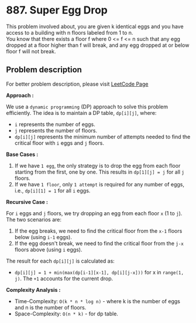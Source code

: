 # 887. Super Egg Drop

This problem involved about, you are given k identical eggs and you have access to a building with n floors labeled from 1 to n.<br/>
You know that there exists a floor f where 0 <= f <= n such that any egg dropped at a floor higher than f will break, and any egg dropped at or below floor f will not break.

## Problem description

For better problem description, please visit [LeetCode Page](https://leetcode.com/problems/super-egg-drop/description/)

**Approach :**<br/>

We use a `dynamic programming` (DP) approach to solve this problem efficiently. The idea is to maintain a DP table, `dp[i][j]`, where:

-   `i` represents the number of eggs.
-   `j` represents the number of floors.
-   `dp[i][j]` represents the minimum number of attempts needed to find the critical floor with `i` eggs and `j` floors.

**Base Cases :**<br/>

1. If we have `1 egg`, the only strategy is to drop the egg from each floor starting from the first, one by one. This results in `dp[1][j] = j` for all `j` floors.
2. If we have `1 floor`, only `1 attempt` is required for any number of eggs, i.e., `dp[i][1] = 1` for all `i` eggs.

**Recursive Case :**<br/>

For `i` eggs and `j` floors, we try dropping an egg from each floor `x` (1 to `j`). The two scenarios are:

1. If the egg breaks, we need to find the critical floor from the `x-1` floors below (using `i-1` eggs).
2. If the egg doesn't break, we need to find the critical floor from the `j-x` floors above (using `i` eggs).

The result for each `dp[i][j]` is calculated as:

-   `dp[i][j] = 1 + min(max(dp[i-1][x-1], dp[i][j-x]))` for x in `range(1, j)`. The `+1` accounts for the current drop.

**Complexity Analysis :**<br/>

-   Time-Complexity: `O(k * n * log n)` - where k is the number of eggs and n is the number of floors.
-   Space-Complexity: `O(n * k)` - for dp table.
